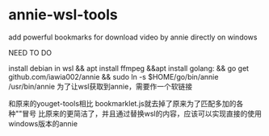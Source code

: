 # annie-wsl-tools
add powerful bookmarks for download video  by annie directly on windows

NEED TO DO

install debian in wsl && apt install ffmpeg &&apt install golang:  && go get github.com/iawia002/annie && sudo ln -s $HOME/go/bin/annie /usr/bin/annie
为了让wsl获取到annie，需要作一个软链接

和原来的youget-tools相比
bookmarklet.js就去掉了原来为了匹配多加的各种""冒号
比原来的更简洁了，并且通过替换wsl的内容，应该可以实现直接的使用windows版本的annie
